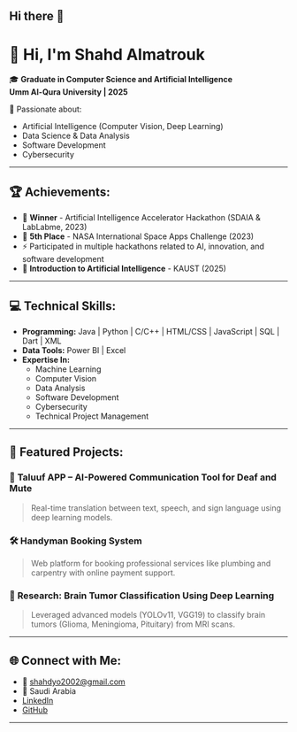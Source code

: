 ## Hi there 👋
# 👋 Hi, I'm Shahd Almatrouk

🎓 **Graduate in Computer Science and Artificial Intelligence**  
**Umm Al-Qura University | 2025**

🚀 Passionate about:
- Artificial Intelligence (Computer Vision, Deep Learning)
- Data Science & Data Analysis
- Software Development
- Cybersecurity

---

## 🏆 Achievements:
- 🥇 **Winner** - Artificial Intelligence Accelerator Hackathon (SDAIA & LabLabme, 2023)
- 🥈 **5th Place** - NASA International Space Apps Challenge (2023)
- ⚡ Participated in multiple hackathons related to AI, innovation, and software development
- 📜 **Introduction to Artificial Intelligence** - KAUST (2025)

---

## 💻 Technical Skills:
- **Programming:** Java | Python | C/C++ | HTML/CSS | JavaScript | SQL | Dart | XML
- **Data Tools:** Power BI | Excel
- **Expertise In:**
  - Machine Learning
  - Computer Vision
  - Data Analysis
  - Software Development
  - Cybersecurity
  - Technical Project Management

---

## 📂 Featured Projects:
### 🤝 **Taluuf APP** – AI-Powered Communication Tool for Deaf and Mute
> Real-time translation between text, speech, and sign language using deep learning models.

### 🛠️ **Handyman Booking System**
> Web platform for booking professional services like plumbing and carpentry with online payment support.

### 🧠 **Research: Brain Tumor Classification Using Deep Learning**
> Leveraged advanced models (YOLOv11, VGG19) to classify brain tumors (Glioma, Meningioma, Pituitary) from MRI scans.

---

## 🌐 Connect with Me:
- 📧 shahdyo2002@gmail.com
- 📍 Saudi Arabia
- [LinkedIn](https://www.linkedin.com/in/shahd-yousef-almatrouk-966849278?utm_source=share&utm_campaign=share_via&utm_content=profile&utm_medium=ios_app)
- [GitHub](https://github.com/themagicalmammal)

---

<!--
**shahdyousf5/shahdyousf5** is a ✨ _special_ ✨ repository because its `README.md` (this file) appears on your GitHub profile.

Here are some ideas to get you started:

- 🔭 I’m currently working on ...
- 🌱 I’m currently learning ...
- 👯 I’m looking to collaborate on ...
- 🤔 I’m looking for help with ...
- 💬 Ask me about ...
- 📫 How to reach me: ...
- 😄 Pronouns: ...
- ⚡ Fun fact: ...
-->
